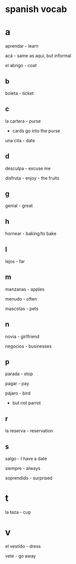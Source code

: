 # spanish vocab

# a

aprendar - learn

acá - same as aqui, but informal

el abrigo - coat

## b

boleta - ticket

## c

la cartera - purse
- cards go into the purse

una cita - date

## d

desculpa - excuse me

disfruta - enjoy - the fruits

## g

genial - great

## h

hornear - baking/to bake

## l

lejos - far

## m

manzanas - apples

menudo - often

mascotas - pets

## n

novia - girlfriend

negocios - businesses

## p

parada - stop

pagar - pay

pájaro - bird
- but not parrot

## r

la reserva - reservation

## s

salgo - I have a date

siempre - always

soprendido - surprised

# t

la taza - cup

# v

el vestido - dress

vete - go away